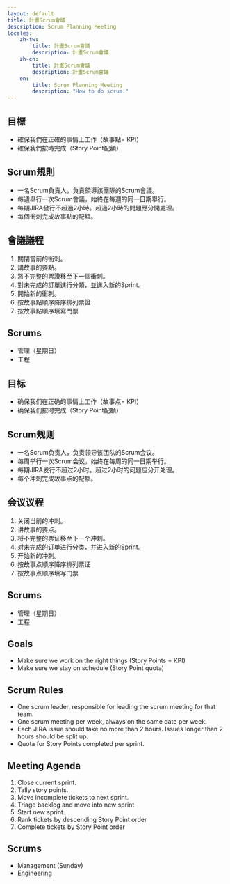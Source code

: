 ```yaml
---
layout: default
title: 計畫Scrum會議
description: Scrum Planning Meeting
locales:
    zh-tw:
        title: 計畫Scrum會議
        description: 計畫Scrum會議
    zh-cn:
        title: 計畫Scrum會議
        description: 計畫Scrum會議
    en:
        title: Scrum Planning Meeting
        description: "How to do scrum."
---
```


<a name="zh-tw"></a>

## 目標

* 確保我們在正確的事情上工作（故事點= KPI）
* 確保我們按時完成（Story Point配額）

## Scrum規則

* 一名Scrum負責人，負責領導該團隊的Scrum會議。
* 每週舉行一次Scrum會議，始終在每週的同一日期舉行。
* 每期JIRA發行不超過2小時。超過2小時的問題應分開處理。
* 每個衝刺完成故事點的配額。

## 會議議程

1. 關閉當前的衝刺。
1. 講故事的要點。
1. 將不完整的票證移至下一個衝刺。
1. 對未完成的訂單進行分類，並進入新的Sprint。
1. 開始新的衝刺。
1. 按故事點順序降序排列票證
1. 按故事點順序填寫門票

## Scrums

* 管理（星期日）
* 工程

<a name="zh-cn"></a>

## 目标

* 确保我们在正确的事情上工作（故事点= KPI）
* 确保我们按时完成（Story Point配额）

## Scrum规则

* 一名Scrum负责人，负责领导该团队的Scrum会议。
* 每周举行一次Scrum会议，始终在每周的同一日期举行。
* 每期JIRA发行不超过2小时。超过2小时的问题应分开处理。
* 每个冲刺完成故事点的配额。

## 会议议程

1. 关闭当前的冲刺。
1. 讲故事的要点。
1. 将不完整的票证移至下一个冲刺。
1. 对未完成的订单进行分类，并进入新的Sprint。
1. 开始新的冲刺。
1. 按故事点顺序降序排列票证
1. 按故事点顺序填写门票

## Scrums

* 管理（星期日）
* 工程

<a name="en"></a>

## Goals

* Make sure we work on the right things (Story Points = KPI)
* Make sure we stay on schedule (Story Point quota)

## Scrum Rules

* One scrum leader, responsible for leading the scrum meeting for that team.
* One scrum meeting per week, always on the same date per week.
* Each JIRA issue should take no more than 2 hours. Issues longer than 2 hours should be split up.
* Quota for Story Points completed per sprint.

## Meeting Agenda

1. Close current sprint.
1. Tally story points.
1. Move incomplete tickets to next sprint.
1. Triage backlog and move into new sprint.
1. Start new sprint.
1. Rank tickets by descending Story Point order
1. Complete tickets by Story Point order

## Scrums

* Management (Sunday)
* Engineering